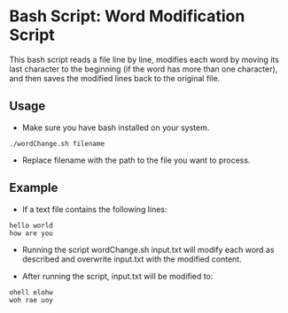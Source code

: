 # Bash Script: Word Modification Script
This bash script reads a file line by line, modifies each word by moving its last character to the beginning (if the word has more than one character), and then saves the modified lines back to the original file.

## Usage

- Make sure you have bash installed on your system.
```
./wordChange.sh filename
```
- Replace filename with the path to the file you want to process.

## Example
- If a text file contains the following lines:
```
hello world
how are you
```
- Running the script wordChange.sh input.txt will modify each word as described and overwrite input.txt with the modified content.

- After running the script, input.txt will be modified to:

```
ohell elohw
woh rae uoy
```
